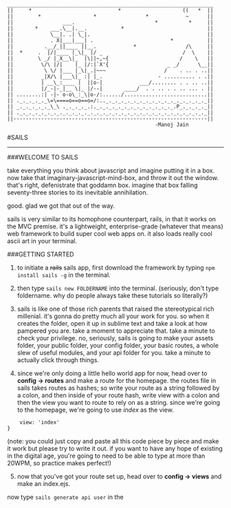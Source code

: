 	___________________________________________________________________
	||     *                            *                    ((   *  ||
	||        *                 *                *            ~      ||
	||                ___.                          *          *     ||
	||       *    ___.\__|.__.           *                           ||
	||            \__|. .| \_|.                                      ||
	||            . X|___|___| .                         *           ||
	||          .__/_||____ ||__.            *                /\     ||
	||  *     .  |/|____ |_\|_ |/ _                          /  \    ||
	||        \ _/ |_X__\|_  |\||~,~{                       /    \   ||
	||         \/\ |/|    |_ |/:|`X'{                   _ _/      \__||
	||          \ \/ |___ |_\|_.|~~~                   /    . .. . ..||
	||         _|X/\ |___\|_ :| |_.                  - .......... . .||
	||         | __\_:____ |  ||o-|            ___/........ . . .. ..||
	||         |/_-|-_|__ \|_ |/--|       ____/  . . .. . . .. ... . ||
	|| ........:| -|- o-o\_:_\|o-/:....../...........................||
	|| ._._._._._\=\====o==o==o=/:.._._._._._._._._._._._._._._._._._||
	|| _._._._._._\_\ ._._._._.:._._._._._._._._._._._._._.P_._._._._||
	|| ._._._._._._._._._._._._._._._._._._._._._._._._._._._._._._._||
	||---------------------------------------------------------------||
	                                                -Manoj Jain



#SAILS

***** 

###WELCOME TO SAILS

take everything you think about javascript and imagine putting it in a box. now take that imaginary-javascript-mind-box, and throw it out the window. that's right, defenistrate that goddamn box. imagine that box falling seventy-three stories to its inevitable annihilation. 

good. glad we got that out of the way.

sails is very similar to its homophone counterpart, rails, in that it works on the MVC premise. it's a lightweight, enterprise-grade (whatever that means) web framework to build super cool web apps on. it also loads really cool ascii art in your terminal.

###GETTING STARTED

1. to initiate a ~~rails~~ sails app, first download the framework by typing ```npm install sails -g``` in the terminal.

2. then type ```sails new FOLDERNAME``` into the terminal. (seriously, don't type foldername. why do people always take these tutorials so literally?)

3. sails is like one of those rich parents that raised the stereotypical rich millenial. it's gonna do pretty much all your work for you. so when it creates the folder, open it up in sublime text and take a look at how pampered you are. take a moment to appreciate that. take a minute to check your privilege. no, seriously, sails is going to make your assets folder, your public folder, your config folder, your basic routes, a whole slew of useful modules, and your api folder for you. take a minute to actually click through things.

4. since we're only doing a little hello world app for now, head over to **config → routes** and make a route for the homepage. the routes file in sails takes routes as hashes; so write your route as a string followed by a colon, and then inside of your route hash, write view with a colon and then the view you want to route to rely on as a string. since we're going to the homepage, we're going to use *index* as the view.

```'\': {
	view: 'index'
}
```

(note: you could just copy and paste all this code piece by piece and make it work but please try to write it out. if you want to have any hope of existing in the digital age, you're going to need to be able to type at more than 20WPM, so practice makes perfect!)

5. now that you've got your route set up, head over to **config → views** and make an index.ejs. 


now type ```sails generate api user``` in the 